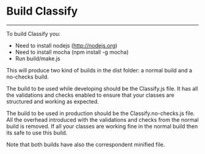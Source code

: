 Build Classify
======================================================

---

To build Classify you:

* Need to install nodejs (http://nodejs.org)
* Need to install mocha (npm install -g mocha)
* Run build/make.js

This will produce two kind of builds in the dist folder: a normal build and a no-checks build.

The build to be used while developing should be the Classify.js file.
It has all the validations and checks enabled to ensure that your classes are structured and working as expected.

The build to be used in production should be the Classify.no-checks.js file.
All the overhead introduced with the validations and checks from the normal build is removed.
If all your classes are working fine in the normal build then its safe to use this build.

Note that both builds have also the correspondent minified file.